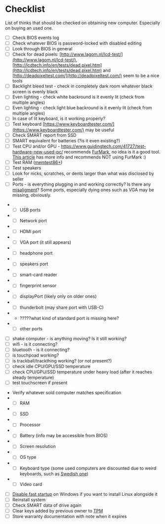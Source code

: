 # Checklist

List of thinks that should be checked on obtaining new computer. Especially on buying an used one.

- [ ] Check BIOS events log
- [ ] Check whatever BIOS is password-locked with disabled editing
- [ ] Look through BIOS in general
- [ ] Check for dead pixels: [http://www.lagom.nl/lcd-test/](http://www.lagom.nl/lcd-test/), [http://lcdtech.info/en/tests/dead.pixel.htm](http://lcdtech.info/en/tests/dead.pixel.htm) and [http://deadpixeltest.com/](http://deadpixeltest.com/) seem to be a nice tools
- [ ] Backlight bleed test - check in completely dark room whatever black screen is evenly black
- [ ] Even lighting - check white backround is it evenly lit (check from multiple angles)
- [ ] Even lighting - check light blue backround is it evenly lit (check from multiple angles)
- [ ] In case of lit keyboard, is it working properly?
- [ ] Test keyboard [https://www.keyboardtester.com/](https://www.keyboardtester.com/) may be useful
- [ ] Check SMART report from SSD
- [ ] SMART equivalent for batteries (?is it even existing?)
- [ ] Test CPU and/or GPU - https://www.guidingtech.com/41727/test-hardware-new-used-pc/ recommends [FurMark](https://geeks3d.com/furmark/downloads/), no idea is it a good tool. [This article](https://www.notebookcheck.net/Guide-How-to-check-a-new-laptop-for-issues.232476.0.html) has more info and recommends NOT using FurMark :)
- [ ] Test RAM ([memtest86+](https://www.memtest86.com/))
- [ ] Test speakers
- [ ] Look for nicks, scratches, or dents larger than what was disclosed by seller
- [ ] Ports - is everything plugging in and working correctly? Is there any [misaligment](https://www.notebookcheck.net/fileadmin/Notebooks/News/_nc3/4353.4.jpg)? Some ports, especially dying ones such as VGA may be missing, obviously.
- - [ ] USB ports
- - [ ] Network port
- - [ ] HDMI port
- - [ ] VGA port (it still appears)
- - [ ] headphone port
- - [ ] speakers port
- - [ ] smart-card reader
- - [ ] fingerprint sensor
- - [ ] displayPort (likely only on older ones)
- - [ ] thunderbolt (may share port with USB-C)
- - ?????what kind of standard port is missing here?
- - [ ] other ports
- [ ] shake computer - is anything moving? Is it still working?
- [ ] wifi - is it connecting?
- [ ] bluetooth - is it connecting?
- [ ] is touchpoad working?
- [ ] is trackball/trackthing working? (or not present?)
- [ ] check idle CPU/GPU/SSD temperature
- [ ] check CPU/GPU/SSD temperature under heavy load (after it reaches steady temperature)
- [ ] test touchscreen if present
- Verify whatever sold computer matches specification
- - [ ] RAM
- - [ ] SSD
- - [ ] Processor
- - [ ] Battery (info may be accessible from BIOS)
- - [ ] Screen resolution
- - [ ] OS type
- - [ ] Keyboard type (some used computers are discounted due to weird keyboards, such as [Swedish one](https://en.wikipedia.org/wiki/File:KB_Sweden.svg))
- - [ ] Video card
- [ ] [Disable fast startup](https://askubuntu.com/a/683131/349903) on Windows if you want to install Linux alongside it
- [ ] Reinstall system
- [ ] Check SMART data of drive again
- [ ] Clear keys added by previous owner to [TPM](https://en.wikipedia.org/wiki/Trusted_Platform_Module)
- [ ] Store warranty documentation with note when it expires
